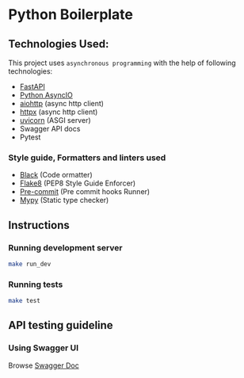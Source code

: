 # Python Boilerplate

## Technologies Used:
This project uses `asynchronous programming` with the help of following technologies:

- [FastAPI](https://github.com/tiangolo/fastapi)
- [Python AsyncIO](https://docs.python.org/3/library/asyncio.html)
- [aiohttp](https://github.com/aio-libs/aiohttp) (async http client)  
- [httpx](https://github.com/encode/httpx) (async http client)   
- [uvicorn](https://github.com/encode/uvicorn) (ASGI server)
- Swagger API docs  
- Pytest


### Style guide, Formatters and linters used

- [Black](https://github.com/psf/black) (Code ormatter)
- [Flake8](https://flake8.pycqa.org/en/latest/) (PEP8 Style Guide Enforcer)
- [Pre-commit](https://github.com/pre-commit/pre-commit)  (Pre commit hooks Runner)
- [Mypy](https://github.com/python/mypy) (Static type checker)


## Instructions

### Running development server

```bash
make run_dev
```

### Running tests

```bash
make test
```

## API testing guideline
### Using Swagger UI
Browse [Swagger Doc](http://127.0.0.1:8090/docs)
